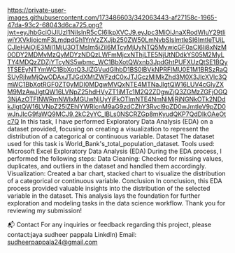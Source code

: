https://private-user-images.githubusercontent.com/173486603/342063443-af27158c-1965-47da-93c2-68043d6ca725.png?jwt=eyJhbGciOiJIUzI1NiIsInR5cCI6IkpXVCJ9.eyJpc3MiOiJnaXRodWIuY29tIiwiYXVkIjoicmF3LmdpdGh1YnVzZXJjb250ZW50LmNvbSIsImtleSI6ImtleTUiLCJleHAiOjE3MjI1MjU3OTMsIm5iZiI6MTcyMjUyNTQ5MywicGF0aCI6Ii8xNzM0ODY2MDMvMzQyMDYzNDQzLWFmMjcxNThjLTE5NjUtNDdkYS05M2MyLTY4MDQzZDZjYTcyNS5wbmc_WC1BbXotQWxnb3JpdGhtPUFXUzQtSE1BQy1TSEEyNTYmWC1BbXotQ3JlZGVudGlhbD1BS0lBVkNPRFlMU0E1M1BRSzRaQSUyRjIwMjQwODAxJTJGdXMtZWFzdC0xJTJGczMlMkZhd3M0X3JlcXVlc3QmWC1BbXotRGF0ZT0yMDI0MDgwMVQxNTE4MTNaJlgtQW16LUV4cGlyZXM9MzAwJlgtQW16LVNpZ25hdHVyZT1iMTc1M2Q2ZDgwZjQ3ZGMzZGFjOGQ3NjAzOTFlNWRmNWIxMGUwNjUyYjFkOTlmNTE4NmNiMjRjNGNkOTk2NDdkJlgtQW16LVNpZ25lZEhlYWRlcnM9aG9zdCZhY3Rvcl9pZD0wJmtleV9pZD0wJnJlcG9faWQ9MCJ9.2kC2yYC_lBLs0NSCRZGp8mKyudQKP7QdDlkOAeOtc7Q
In this task, I have performed Exploratory Data Analysis (EDA) on a dataset provided, focusing on creating a visualization to represent the distribution of a categorical or continuous variable. Dataset The dataset used for this task is World_Bank's_total_population_dataset. Tools used: Microsoft Excel Exploratory Data Analysis (EDA) During the EDA process, I performed the following steps: Data Cleaning: Checked for missing values, duplicates, and outliers in the dataset and handled them accordingly. Visualization: Created a bar chart, stacked chart to visualize the distribution of a categorical or continuous variable. Conclusion In conclusion, this EDA process provided valuable insights into the distribution of the selected variable in the dataset. This analysis lays the foundation for further exploration and modeling tasks in the data science workflow. Thank you for reviewing my submission!

📬 Contact For any inquiries or feedback regarding this project, please contact:jaya sudheer pappala LinkdIn) Email: sudheerpappala24@gmail.com
